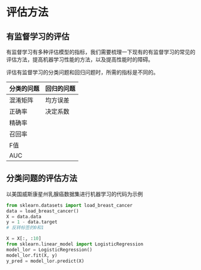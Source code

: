 # 评估方法

## 有监督学习的评估

有监督学习有多种评估模型的指标，我们需要梳理一下现有的有监督学习的常见的评估方法，提高机器学习性能的方法，以及提高性能时的障碍。

评估有监督学习的分类问题和回归问题时，所需的指标是不同的。

| 分类的问题 | 回归的问题 |
|--------|--------|
|混淆矩阵|均方误差|
|正确率|决定系数|
|精确率||
|召回率||
|F值||
|AUC||


## 分类问题的评估方法

以美国威斯康星州乳腺癌数据集进行机器学习的代码为示例

```python
from sklearn.datasets import load_breast_cancer
data = load_breast_cancer()
X = data.data
y = 1 - data.target
# 反转标签的0和1

X = X[:, :10]
from sklearn.linear_model import LogisticRegression
model_lor = LogisticRegression()
model_lor.fit(X, y)
y_pred = model_lor.predict(X)

```


